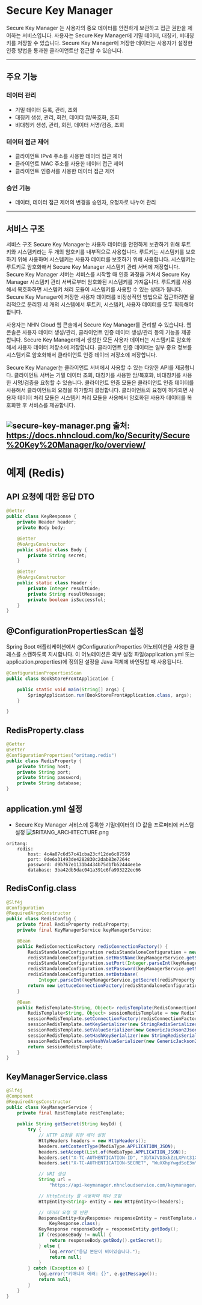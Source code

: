 # Secure Key Manager

Secure Key Manager 는 사용자의 중요 데이터를 안전하게 보관하고 접근 권한을 제어하는 서비스입니다. 사용자는 Secure Key Manager에 기밀 데이터, 대칭키, 비대칭키를 저장할 수 있습니다. Secure Key Manager에 저장한 데이터는 사용자가 설정한 인증 방법을 통과한 클라이언트만 접근할 수 있습니다.

---
## 주요 기능

### 데이터 관리
- 기밀 데이터 등록, 관리, 조회
- 대칭키 생성, 관리, 회전, 데이터 암/복호화, 조회
- 비대칭키 생성, 관리, 회전, 데이터 서명/검증, 조회

### 데이터 접근 제어
- 클라이언트 IPv4 주소를 사용한 데이터 접근 제어
- 클라이언트 MAC 주소를 사용한 데이터 접근 제어
- 클라이언트 인증서를 사용한 데이터 접근 제어

### 승인 기능
- 데이터, 데이터 접근 제어의 변경을 승인자, 요청자로 나누어 관리


---
## 서비스 구조
서비스 구조
Secure Key Manager는 사용자 데이터를 안전하게 보관하기 위해 루트키와 시스템키라는 두 개의 암호키를 내부적으로 사용합니다. 루트키는 시스템키를 보호하기 위해 사용하며 시스템키는 사용자 데이터를 보호하기 위해 사용합니다. 시스템키는 루트키로 암호화해서 Secure Key Manager 시스템키 관리 서버에 저장합니다. Secure Key Manager 서버는 서비스를 시작할 때 인증 과정을 거쳐서 Secure Key Manager 시스템키 관리 서버로부터 암호화된 시스템키를 가져옵니다. 루트키를 사용해서 복호화하면 시스템키 처리 모듈이 시스템키를 사용할 수 있는 상태가 됩니다. Secure Key Manager에 저장한 사용자 데이터를 비정상적인 방법으로 접근하려면 물리적으로 분리된 세 개의 시스템에서 루트키, 시스템키, 사용자 데이터를 모두 획득해야 합니다.

사용자는 NHN Cloud 웹 콘솔에서 Secure Key Manager를 관리할 수 있습니다. 웹 콘솔은 사용자 데이터 생성/관리, 클라이언트 인증 데이터 생성/관리 등의 기능을 제공합니다. Secure Key Manager에서 생성한 모든 사용자 데이터는 시스템키로 암호화해서 사용자 데이터 저장소에 저장합니다. 클라이언트 인증 데이터는 일부 중요 정보를 시스템키로 암호화해서 클라이언트 인증 데이터 저장소에 저장합니다.

Secure Key Manager는 클라이언트 서버에서 사용할 수 있는 다양한 API를 제공합니다. 클라이언트 서버는 기밀 데이터 조회, 대칭키를 사용한 암/복호화, 비대칭키를 사용한 서명/검증을 요청할 수 있습니다. 클라이언트 인증 모듈은 클라이언트 인증 데이터를 사용해서 클라이언트의 요청을 허가할지 결정합니다. 클라이언트의 요청이 허가되면 사용자 데이터 처리 모듈은 시스템키 처리 모듈을 사용해서 암호화된 사용자 데이터를 복호화한 후 서비스를 제공합니다.

![secure-key-manager.png](../photos/secure-key-manager.png)
출처: https://docs.nhncloud.com/ko/Security/Secure%20Key%20Manager/ko/overview/
---
# 예제 (Redis)

## API 요청에 대한 응답 DTO
```java
@Getter
public class KeyResponse {
	private Header header;
	private Body body;

	@Getter
	@NoArgsConstructor
	public static class Body {
		private String secret;
	}

	@Getter
	@NoArgsConstructor
	public static class Header {
		private Integer resultCode;
		private String resultMessage;
		private boolean isSuccessful;
	}
}
```

## @ConfigurationPropertiesScan 설정

Spring Boot 애플리케이션에서 @ConfigurationProperties 어노테이션을 사용한 클래스를 스캔하도록 지시합니다. 이 어노테이션은 외부 설정 파일(application.yml 또는 application.properties)에 정의된 설정을 Java 객체에 바인딩할 때 사용됩니다.
```java
@ConfigurationPropertiesScan
public class BookStoreFrontApplication {

	public static void main(String[] args) {
		SpringApplication.run(BookStoreFrontApplication.class, args);
	}

}
```

## RedisProperty.class
```java
@Getter
@Setter
@ConfigurationProperties("oritang.redis")
public class RedisProperty {
	private String host;
	private String port;
	private String password;
	private String database;
}
```

## application.yml 설정
- Secure Key Manager 서비스에 등록한 기밀데이터의 ID 값을 프로퍼티에 커스텀 설정
![5RITANG_ARCHITECTURE.png](../photos/secure-keys.jpeg)
```properties
oritang:
    redis:
        host: 4c4a07c6d57c41cba23cf12de6c87559
        port: 0de6a31493de4282830c2dab83e7264c
        password: d9b767e1131b4434b75d1fb52444ee1e
        database: 3ba42db5dac041a391c6fa993222ec66
```

## RedisConfig.class
```java
@Slf4j
@Configuration
@RequiredArgsConstructor
public class RedisConfig {
	private final RedisProperty redisProperty;
	private final KeyManagerService keyManagerService;

	@Bean
	public RedisConnectionFactory redisConnectionFactory() {
		RedisStandaloneConfiguration redisStandaloneConfiguration = new RedisStandaloneConfiguration();
		redisStandaloneConfiguration.setHostName(keyManagerService.getSecret(redisProperty.getHost()));
		redisStandaloneConfiguration.setPort(Integer.parseInt(keyManagerService.getSecret(redisProperty.getPort())));
		redisStandaloneConfiguration.setPassword(keyManagerService.getSecret(redisProperty.getPassword()));
		redisStandaloneConfiguration.setDatabase(
			Integer.parseInt(keyManagerService.getSecret(redisProperty.getDatabase())));
		return new LettuceConnectionFactory(redisStandaloneConfiguration);
	}

	@Bean
	public RedisTemplate<String, Object> redisTemplate(RedisConnectionFactory redisConnectionFactory) {
		RedisTemplate<String, Object> sessionRedisTemplate = new RedisTemplate<>();
		sessionRedisTemplate.setConnectionFactory(redisConnectionFactory);
		sessionRedisTemplate.setKeySerializer(new StringRedisSerializer());
		sessionRedisTemplate.setValueSerializer(new GenericJackson2JsonRedisSerializer());
		sessionRedisTemplate.setHashKeySerializer(new StringRedisSerializer());
		sessionRedisTemplate.setHashValueSerializer(new GenericJackson2JsonRedisSerializer());
		return sessionRedisTemplate;
	}
}

```

## KeyManagerService.class
```java
@Slf4j
@Component
@RequiredArgsConstructor
public class KeyManagerService {
	private final RestTemplate restTemplate;
	
	public String getSecret(String keyId) {
		try {
			// HTTP 요청을 위한 헤더 설정
			HttpHeaders headers = new HttpHeaders();
			headers.setContentType(MediaType.APPLICATION_JSON);
			headers.setAccept(List.of(MediaType.APPLICATION_JSON));
			headers.set("X-TC-AUTHENTICATION-ID", "3bTA7VD3xkZzLXPnt31X");
			headers.set("X-TC-AUTHENTICATION-SECRET", "WuXXhpYwgdSoE3mY");

			// URI 생성
			String url =
				"https://api-keymanager.nhncloudservice.com/keymanager/v1.2/appkey/2SxwmBzUfnqJaA2A/secrets/" + keyId;

			// HttpEntity 를 사용하여 헤더 포함
			HttpEntity<String> entity = new HttpEntity<>(headers);

			// 데이터 요청 및 반환
			ResponseEntity<KeyResponse> responseEntity = restTemplate.exchange(url, HttpMethod.GET, entity,
				KeyResponse.class);
			KeyResponse responseBody = responseEntity.getBody();
			if (responseBody != null) {
				return responseBody.getBody().getSecret();
			} else {
				log.error("응답 본문이 비어있습니다.");
				return null;
			}
		} catch (Exception e) {
			log.error("키매니저 에러: {}", e.getMessage());
			return null;
		}
	}
}
```